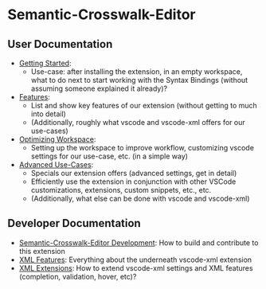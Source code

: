 # Semantic-Crosswalk-Editor

## User Documentation

  * [Getting Started](GettingStarted.md):
    - Use-case: after installing the extension, in an empty workspace, what to do next to start working with the Syntax Bindings (without assuming someone explained it already)?
  * [Features](Features.md):
    - List and show key features of our extension (without getting to much into detail)
    - (Additionally, roughly what vscode and vscode-xml offers for our use-cases)
  * [Optimizing Workspace](OptimizingWorkspace.md):
    - Setting up the workspace to improve workflow, customizing vscode settings for our use-case, etc. (in a simple way)
  * [Advanced Use-Cases](AdvancedUseCases.md):
    - Specials our extension offers (advanced settings, get in detail)
    - Efficiently use the extension in conjunction with other VSCode customizations, extensions, custom snippets, etc., etc.
    - (Additionally, what else can be done with vscode and vscode-xml)

## Developer Documentation

  * [Semantic-Crosswalk-Editor Development](Development.md): How to build and contribute to this extension
  * [XML Features](https://github.com/DAPSI-IDISS/vscode-xml/tree/IDISS/docs):
	  Everything about the underneath vscode-xml extension
  * [XML Extensions](https://github.com/DAPSI-IDISS/vscode-xml/tree/IDISS/docs/Extensions.md#extensions):
	  How to extend vscode-xml settings and XML features (completion, validation, hover, etc)?
